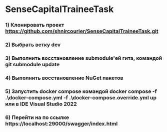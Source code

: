 # SenseCapitalTraineeTask

### 1) Клонировать проект https://github.com/shnircourier/SenseCapitalTraineeTask.git
### 2) Выбрать ветку dev
### 3) Выполнить восстановление submodule'ей гита, командой git submodule update
### 4) Выполнить восстановление NuGet пакетов
### 5) Запустить docker compose командой  docker compose -f .\docker-compose.yml -f .\docker-compose.override.yml up или в IDE Visual Studio 2022
### 6) Перейти на по ссылке https://localhost:29000/swagger/index.html
